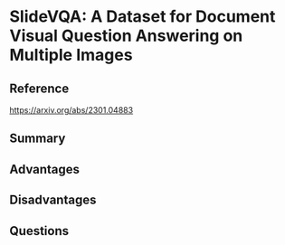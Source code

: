 # SlideVQA: A Dataset for Document Visual Question Answering on Multiple Images
## Reference

https://arxiv.org/abs/2301.04883

## Summary

## Advantages

## Disadvantages

## Questions
